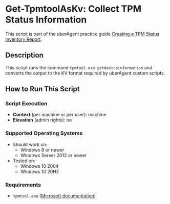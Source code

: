 # Get-TpmtoolAsKv: Collect TPM Status Information

This script is part of the uberAgent practice guide [Creating a TPM Status Inventory Report](https://uberagent.com/docs/uberagent/latest/practice-guides/creating-a-tpm-status-inventory-report/).

## Description

This script runs the command `tpmtool.exe getdeviceinformation` and converts the output to the KV format required by uberAgent custom scripts.

## How to Run This Script

### Script Execution

- **Context** (per machine or per user): machine
- **Elevation** (admin rights): no

### Supported Operating Systems

- Should work on:
  - Windows 8 or newer
  - Windows Server 2012 or newer
- Tested on:
  - Windows 10 2004
  - Windows 10 20H2

### Requirements

- `tpmtool.exe` ([Microsoft documentation](https://docs.microsoft.com/en-us/windows-server/administration/windows-commands/tpmtool))
